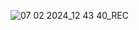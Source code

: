 ![07 02 2024_12 43 40_REC](https://github.com/mujtabahasa/Random-Quotes/assets/112687565/c2b03e4b-bfd9-4525-90dc-7d6fbda8afd1)
